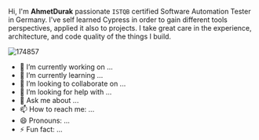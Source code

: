 Hi, I'm **AhmetDurak** passionate `ISTQB` certified Software Automation Tester in Germany. I've self learned Cypress in order to gain different tools perspectives, applied it also to projects.
I take great care in the experience, architecture, and code quality of the things I build.

![174857](https://user-images.githubusercontent.com/98670034/187494309-f814881d-e60e-4f78-90e5-9419e8bf69ea.png)


- 🔭 I’m currently working on ...
- 🌱 I’m currently learning ...
- 👯 I’m looking to collaborate on ...
- 🤔 I’m looking for help with ...
- 💬 Ask me about ...
- 📫 How to reach me: ...
- 😄 Pronouns: ...
- ⚡ Fun fact: ...
<!---->
